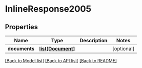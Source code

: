 # InlineResponse2005

## Properties
Name | Type | Description | Notes
------------ | ------------- | ------------- | -------------
**documents** | [**list[Document]**](Document.md) |  | [optional] 

[[Back to Model list]](../README.md#documentation-for-models) [[Back to API list]](../README.md#documentation-for-api-endpoints) [[Back to README]](../README.md)


